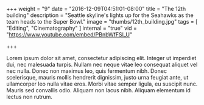 +++
weight = "9"
date = "2016-12-09T04:51:01-08:00"
title = "The 12th building"
description = "Seattle skyline's lights up for the Seahawks as the team heads to the Super Bowl."
image = "thumbs/12th_building.jpg"
tags = [ "Editing", "Cinematography" ]
internal = "true"
vid = "https://www.youtube.com/embed/PBnbWfFSl_U"

+++

Lorem ipsum dolor sit amet, consectetur adipiscing elit. Integer ut imperdiet dui, nec malesuada turpis. Nullam nec neque vitae leo consequat aliquet vel nec nulla. Donec non maximus leo, quis fermentum nibh. Donec scelerisque, mauris mollis hendrerit dignissim, justo urna feugiat ante, ut ullamcorper leo nulla vitae eros. Morbi vitae semper ligula, eu suscipit nunc. Mauris sed convallis odio. Aliquam non lacus nibh. Aliquam elementum id lectus non rutrum.
